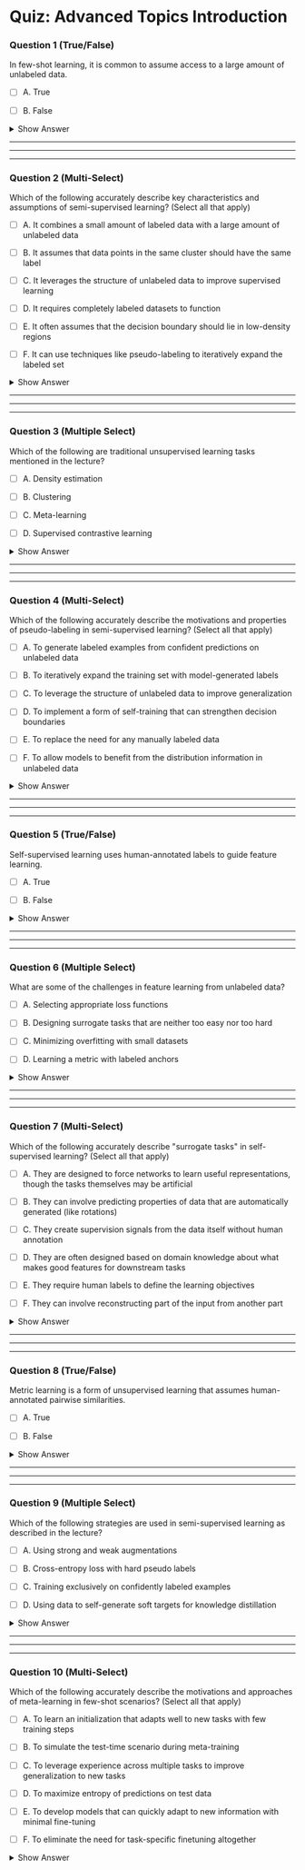 # Quiz: Advanced Topics Introduction

### Question 1 (True/False)  



In few-shot learning, it is common to assume access to a large amount of unlabeled data.

- [ ] A. True

- [ ] B. False

<details>
<summary>Show Answer</summary>

**Correct Answers:** B
**Explanation:**  
Few-shot learning typically assumes access to a small auxiliary labeled dataset, not unlabeled data.  
> "In few-shot learning... we have only 1 to 5 examples per category. In the vanilla setting, we also don't have any unlabeled data..."
</details>

---

---

---




### Question 2 (Multi-Select)  



Which of the following accurately describe key characteristics and assumptions of semi-supervised learning? (Select all that apply)

- [ ] A. It combines a small amount of labeled data with a large amount of unlabeled data

- [ ] B. It assumes that data points in the same cluster should have the same label

- [ ] C. It leverages the structure of unlabeled data to improve supervised learning

- [ ] D. It requires completely labeled datasets to function

- [ ] E. It often assumes that the decision boundary should lie in low-density regions

- [ ] F. It can use techniques like pseudo-labeling to iteratively expand the labeled set

<details>
<summary>Show Answer</summary>
**Correct Answers:** A, B
**Explanation:**  
Semi-supervised learning incorporates several key assumptions and techniques.  
> "In semi-supervised learning... we also have a large set of unlabeled data..."
> "Semi-supervised methods leverage assumptions about data clustering and the decision boundary placement."
> "One approach is to iteratively expand the labeled set using high-confidence predictions as pseudo-labels."
</details>

---

---

---




### Question 3 (Multiple Select)  



Which of the following are traditional unsupervised learning tasks mentioned in the lecture?

- [ ] A. Density estimation

- [ ] B. Clustering

- [ ] C. Meta-learning

- [ ] D. Supervised contrastive learning

<details>
<summary>Show Answer</summary>
**Correct Answers:** A
**Explanation:**  
These are listed as classic unsupervised tasks.  
> "...purely unsupervised learning where we can perform tasks, such as clustering or density estimation."
</details>

---

---

---




### Question 4 (Multi-Select)  



Which of the following accurately describe the motivations and properties of pseudo-labeling in semi-supervised learning? (Select all that apply)

- [ ] A. To generate labeled examples from confident predictions on unlabeled data

- [ ] B. To iteratively expand the training set with model-generated labels

- [ ] C. To leverage the structure of unlabeled data to improve generalization

- [ ] D. To implement a form of self-training that can strengthen decision boundaries

- [ ] E. To replace the need for any manually labeled data

- [ ] F. To allow models to benefit from the distribution information in unlabeled data

<details>
<summary>Show Answer</summary>
**Correct Answers:** A, B
**Explanation:**  
Pseudo-labeling serves multiple important purposes in semi-supervised learning.  
> "We can then take that and convert it into a pseudo label... and put them into the training set and retrain."
> "This allows the model to iteratively improve by incorporating its own confident predictions into training."
> "The unlabeled data provides information about the input distribution that can help the model generalize better."
</details>

---

---

---




### Question 5 (True/False)  



Self-supervised learning uses human-annotated labels to guide feature learning.

- [ ] A. True

- [ ] B. False

<details>
<summary>Show Answer</summary>

**Correct Answers:** B
**Explanation:**  
Self-supervised learning does not use human-annotated labels but instead creates tasks from unlabeled data.  
> "In self-supervised learning... we assume we have no labels. All we have are unlabeled examples..."
</details>

---

---

---




### Question 6 (Multiple Select)  



What are some of the challenges in feature learning from unlabeled data?

- [ ] A. Selecting appropriate loss functions

- [ ] B. Designing surrogate tasks that are neither too easy nor too hard

- [ ] C. Minimizing overfitting with small datasets

- [ ] D. Learning a metric with labeled anchors

<details>
<summary>Show Answer</summary>
**Correct Answers:** A
**Explanation:**  
The lecture highlights challenges in selecting suitable losses and task difficulty.  
> "What loss functions should we use?"  
> "...surrogate tasks that hopefully aren't too easy... and aren't too hard."
</details>

---

---

---




### Question 7 (Multi-Select)  



Which of the following accurately describe "surrogate tasks" in self-supervised learning? (Select all that apply)

- [ ] A. They are designed to force networks to learn useful representations, though the tasks themselves may be artificial

- [ ] B. They can involve predicting properties of data that are automatically generated (like rotations)

- [ ] C. They create supervision signals from the data itself without human annotation

- [ ] D. They are often designed based on domain knowledge about what makes good features for downstream tasks

- [ ] E. They require human labels to define the learning objectives

- [ ] F. They can involve reconstructing part of the input from another part

<details>
<summary>Show Answer</summary>
**Correct Answers:** A, B
**Explanation:**  
Surrogate tasks have several key characteristics in self-supervised learning.  
> "...we'll rotate an image... and try to make the neural network predict which rotations we applied... we actually don't care about it... but we're trying to force the neural network to learn..."
> "These tasks generate their own supervision signal from the data structure itself."
> "Examples include predicting image rotations, solving jigsaw puzzles from image patches, and inpainting missing regions."
</details>

---

---

---




### Question 8 (True/False)  



Metric learning is a form of unsupervised learning that assumes human-annotated pairwise similarities.

- [ ] A. True

- [ ] B. False

<details>
<summary>Show Answer</summary>

**Correct Answers:** B
**Explanation:**  
Metric learning can be done without labeled pairwise supervision by learning similarity functions from data.  
> "Or there are methods to do what's called metric learning where you try to learn a distance metric as well."
</details>

---

---

---




### Question 9 (Multiple Select)  



Which of the following strategies are used in semi-supervised learning as described in the lecture?

- [ ] A. Using strong and weak augmentations

- [ ] B. Cross-entropy loss with hard pseudo labels

- [ ] C. Training exclusively on confidently labeled examples

- [ ] D. Using data to self-generate soft targets for knowledge distillation

<details>
<summary>Show Answer</summary>
**Correct Answers:** A
**Explanation:**  
These techniques are all discussed as part of the semi-supervised learning pipeline.  
> "...perform augmentation of two types... weak form... strong augmentation..."  
> "We can take these confident pseudo labels... and retrain."  
> "...use what we've learned... in the form of knowledge distillation..."
</details>

---

---

---




### Question 10 (Multi-Select)  



Which of the following accurately describe the motivations and approaches of meta-learning in few-shot scenarios? (Select all that apply)

- [ ] A. To learn an initialization that adapts well to new tasks with few training steps

- [ ] B. To simulate the test-time scenario during meta-training

- [ ] C. To leverage experience across multiple tasks to improve generalization to new tasks

- [ ] D. To maximize entropy of predictions on test data

- [ ] E. To develop models that can quickly adapt to new information with minimal fine-tuning

- [ ] F. To eliminate the need for task-specific finetuning altogether

<details>
<summary>Show Answer</summary>
**Correct Answers:** A, B
**Explanation:**  
Meta-learning approaches have several important goals in few-shot learning.  
> "...learning an initialization that after you go through such process will be effective..."
> "The goal is to learn from many related tasks during meta-training so that the model can quickly adapt to new tasks at test time."
> "This way, we're simulating the few-shot scenario that will be encountered at test time."
</details>